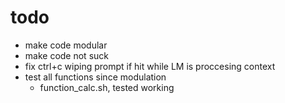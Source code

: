 # todo
- make code modular
- make code not suck
- fix ctrl+c wiping prompt if hit while LM is proccesing context
- test all functions since modulation
    - function_calc.sh, tested working